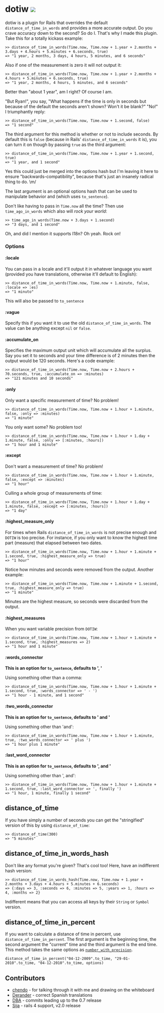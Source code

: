 # dotiw [![](https://travis-ci.org/Sija/dotiw.png)](https://travis-ci.org/Sija/dotiw)

dotiw is a plugin for Rails that overrides the default `distance_of_time_in_words` and provides a more accurate output. Do you crave accuracy down to the second? So do I. That's why I made this plugin. Take this for a totally kickass example:

    >> distance_of_time_in_words(Time.now, Time.now + 1.year + 2.months + 3.days + 4.hours + 5.minutes + 6.seconds, true)
    => "1 year, 2 months, 3 days, 4 hours, 5 minutes, and 6 seconds"
     
Also if one of the measurement is zero it will not output it:

    >> distance_of_time_in_words(Time.now, Time.now + 1.year + 2.months + 4.hours + 5.minutes + 6.seconds, true)
    => "1 year, 2 months, 4 hours, 5 minutes, and 6 seconds"
     
Better than "about 1 year", am I right? Of course I am.

"But Ryan!", you say, "What happens if the time is only in seconds but because of the default the seconds aren't shown? Won't it be blank?"
"No!" I triumphantly reply:

    >> distance_of_time_in_words(Time.now, Time.now + 1.second, false)
    => "1 second"

The third argument for this method is whether or not to include seconds. By default this is `false` (because in Rails' `distance_of_time_in_words` it is), you can turn it on though by passing `true` as the third argument:

    >> distance_of_time_in_words(Time.now, Time.now + 1.year + 1.second, true)
    => "1 year, and 1 second" 

Yes this could just be merged into the options hash but I'm leaving it here to ensure "backwards-compatibility",
because that's just an insanely radical thing to do. \m/

The last argument is an optional options hash that can be used to manipulate behavior and (which uses `to_sentence`).

Don't like having to pass in `Time.now` all the time? Then use `time_ago_in_words` which also will *rock your
world*:

    >> time_ago_in_words(Time.now + 3.days + 1.second)
    => "3 days, and 1 second"

Oh, and did I mention it supports I18n? Oh yeah. Rock on!

### Options

#### :locale

You can pass in a locale and it'll output it in whatever language you want (provided you have translations, otherwise it'll default to English):

    >> distance_of_time_in_words(Time.now, Time.now + 1.minute, false, :locale => :es)
    => "1 minuto"
    
This will also be passed to `to_sentence`

#### :vague

Specify this if you want it to use the old `distance_of_time_in_words`. The value can be anything except `nil` or `false`.

#### :accumulate_on

Specifies the maximum output unit which will accumulate all the surplus. Say you set it to seconds and your time difference is of 2 minutes then the output would be 120 seconds. Here's a code example:

    >> distance_of_time_in_words(Time.now, Time.now + 2.hours + 70.seconds, true, :accumulate_on => :minutes)
    => "121 minutes and 10 seconds"

#### :only

Only want a specific measurement of time? No problem!

    >> distance_of_time_in_words(Time.now, Time.now + 1.hour + 1.minute, false, :only => :minutes)
    => "1 minute"

You only want some? No problem too!

    >> distance_of_time_in_words(Time.now, Time.now + 1.hour + 1.day + 1.minute, false, :only => [:minutes, :hours])
    => "1 hour and 1 minute"

#### :except

Don't want a measurement of time? No problem!

    >> distance_of_time_in_words(Time.now, Time.now + 1.hour + 1.minute, false, :except => :minutes)
    => "1 hour"

Culling a whole group of measurements of time:

    >> distance_of_time_in_words(Time.now, Time.now + 1.hour + 1.day + 1.minute, false, :except => [:minutes, :hours])
    => "1 day"
    
#### :highest\_measure\_only

For times when Rails `distance_of_time_in_words` is not precise enough and `DOTIW` is too precise. For instance, if you only want to know the highest time part (measure) that elapsed between two dates.

    >> distance_of_time_in_words(Time.now, Time.now + 1.hour + 1.minute + 1.second, true, :highest_measure_only => true)
    => "1 hour"

Notice how minutes and seconds were removed from the output. Another example:

    >> distance_of_time_in_words(Time.now, Time.now + 1.minute + 1.second, true, :highest_measure_only => true)
    => "1 minute"

Minutes are the highest measure, so seconds were discarded from the output.

#### :highest\_measures

When you want variable precision from `DOTIW`:

    >> distance_of_time_in_words(Time.now, Time.now + 1.hour + 1.minute + 1.second, true, :highest_measures => 2)
    => "1 hour and 1 minute"

#### :words_connector

**This is an option for `to_sentence`, defaults to ', '**

Using something other than a comma:

    >> distance_of_time_in_words(Time.now, Time.now + 1.hour + 1.minute + 1.second, true, :words_connector => ' - ')
    => "1 hour - 1 minute, and 1 second"
    
#### :two\_words\_connector

**This is an option for `to_sentence`, defaults to ' and '**

Using something other than 'and':

    >> distance_of_time_in_words(Time.now, Time.now + 1.hour + 1.minute, true, :two_words_connector => ' plus ')
    => "1 hour plus 1 minute"

#### :last\_word\_connector 

**This is an option for `to_sentence`, defaults to ', and '**

Using something other than ', and':

    >> distance_of_time_in_words(Time.now, Time.now + 1.hour + 1.minute + 1.second, true, :last_word_connector => ', finally ')
    => "1 hour, 1 minute, finally 1 second"

## distance\_of\_time

If you have simply a number of seconds you can get the "stringified" version of this by using `distance_of_time`:

    >> distance_of_time(300)
    => "5 minutes"

## distance\_of\_time\_in\_words\_hash

Don't like any format you're given? That's cool too! Here, have an indifferent hash version:

    >> distance_of_time_in_words_hash(Time.now, Time.now + 1.year + 2.months + 3.days + 4.hours + 5.minutes + 6.seconds)
    => {:days => 3, :seconds => 6, :minutes => 5, :years => 1, :hours => 4, :months => 2}

Indifferent means that you can access all keys by their `String` or `Symbol` version.
    
## distance\_of\_time\_in\_percent

If you want to calculate a distance of time in percent, use `distance_of_time_in_percent`. The first argument is the beginning time, the second argument the "current" time and the third argument is the end time. This method takes the same options as [`number_with_precision`](http://api.rubyonrails.org/classes/ActionView/Helpers/NumberHelper.html#method-i-number_with_precision).

    distance_of_time_in_percent("04-12-2009".to_time, "29-01-2010".to_time, "04-12-2010".to_time, options)
    

## Contributors

* [chendo](http://github.com/chendo) - for talking through it with me and drawing on the whiteboard
* [Derander](http://github.com/derander) - correct Spanish translations
* [DBA](http://github.com/dba) - commits leading up to the 0.7 release
* [Sija](http://github.com/Sija) - rails 4 support, v2.0 release
